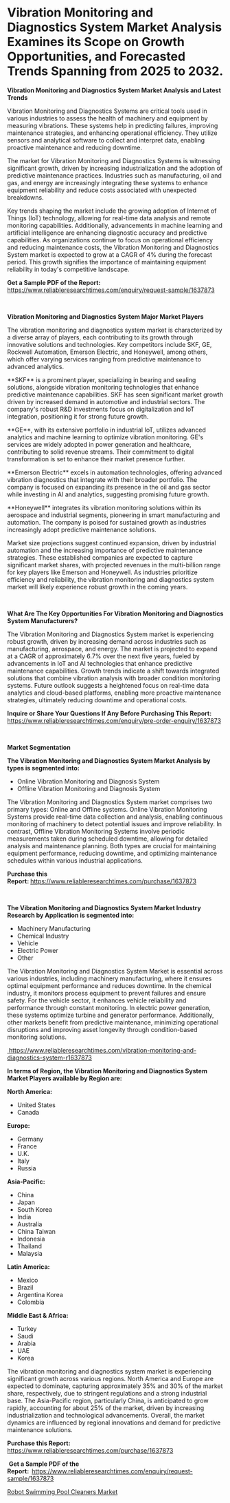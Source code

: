 <p><h1>Vibration Monitoring and Diagnostics System Market Analysis Examines its Scope on Growth Opportunities, and Forecasted Trends Spanning from 2025 to 2032.</h1></p><p><strong>Vibration Monitoring and Diagnostics System Market Analysis and Latest Trends</strong></p>
<p><p>Vibration Monitoring and Diagnostics Systems are critical tools used in various industries to assess the health of machinery and equipment by measuring vibrations. These systems help in predicting failures, improving maintenance strategies, and enhancing operational efficiency. They utilize sensors and analytical software to collect and interpret data, enabling proactive maintenance and reducing downtime.</p><p>The market for Vibration Monitoring and Diagnostics Systems is witnessing significant growth, driven by increasing industrialization and the adoption of predictive maintenance practices. Industries such as manufacturing, oil and gas, and energy are increasingly integrating these systems to enhance equipment reliability and reduce costs associated with unexpected breakdowns.</p><p>Key trends shaping the market include the growing adoption of Internet of Things (IoT) technology, allowing for real-time data analysis and remote monitoring capabilities. Additionally, advancements in machine learning and artificial intelligence are enhancing diagnostic accuracy and predictive capabilities. As organizations continue to focus on operational efficiency and reducing maintenance costs, the Vibration Monitoring and Diagnostics System market is expected to grow at a CAGR of 4% during the forecast period. This growth signifies the importance of maintaining equipment reliability in today's competitive landscape.</p></p>
<p><strong>Get a Sample PDF of the Report:&nbsp;</strong> <a href="https://www.reliableresearchtimes.com/enquiry/request-sample/1637873?utm_campaign=3560&utm_medium=2&utm_source=Github&utm_content=ia&utm_term=23032025&utm_id=vibration-monitoring-and-diagnostics-system">https://www.reliableresearchtimes.com/enquiry/request-sample/1637873</a></p>
<p>&nbsp;</p>
<p><strong>Vibration Monitoring and Diagnostics System Major Market Players</strong></p>
<p><p>The vibration monitoring and diagnostics system market is characterized by a diverse array of players, each contributing to its growth through innovative solutions and technologies. Key competitors include SKF, GE, Rockwell Automation, Emerson Electric, and Honeywell, among others, which offer varying services ranging from predictive maintenance to advanced analytics.</p><p>**SKF** is a prominent player, specializing in bearing and sealing solutions, alongside vibration monitoring technologies that enhance predictive maintenance capabilities. SKF has seen significant market growth driven by increased demand in automotive and industrial sectors. The company's robust R&D investments focus on digitalization and IoT integration, positioning it for strong future growth.</p><p>**GE**, with its extensive portfolio in industrial IoT, utilizes advanced analytics and machine learning to optimize vibration monitoring. GE's services are widely adopted in power generation and healthcare, contributing to solid revenue streams. Their commitment to digital transformation is set to enhance their market presence further.</p><p>**Emerson Electric** excels in automation technologies, offering advanced vibration diagnostics that integrate with their broader portfolio. The company is focused on expanding its presence in the oil and gas sector while investing in AI and analytics, suggesting promising future growth.</p><p>**Honeywell** integrates its vibration monitoring solutions within its aerospace and industrial segments, pioneering in smart manufacturing and automation. The company is poised for sustained growth as industries increasingly adopt predictive maintenance solutions.</p><p>Market size projections suggest continued expansion, driven by industrial automation and the increasing importance of predictive maintenance strategies. These established companies are expected to capture significant market shares, with projected revenues in the multi-billion range for key players like Emerson and Honeywell. As industries prioritize efficiency and reliability, the vibration monitoring and diagnostics system market will likely experience robust growth in the coming years.</p></p>
<p>&nbsp;</p>
<p><strong>What Are The Key Opportunities For Vibration Monitoring and Diagnostics System Manufacturers?</strong></p>
<p><p>The Vibration Monitoring and Diagnostics System market is experiencing robust growth, driven by increasing demand across industries such as manufacturing, aerospace, and energy. The market is projected to expand at a CAGR of approximately 6.7% over the next five years, fueled by advancements in IoT and AI technologies that enhance predictive maintenance capabilities. Growth trends indicate a shift towards integrated solutions that combine vibration analysis with broader condition monitoring systems. Future outlook suggests a heightened focus on real-time data analytics and cloud-based platforms, enabling more proactive maintenance strategies, ultimately reducing downtime and operational costs.</p></p>
<p><strong>Inquire or Share Your Questions If Any Before Purchasing This Report:</strong> <a href="https://www.reliableresearchtimes.com/enquiry/pre-order-enquiry/1637873?utm_campaign=3560&utm_medium=2&utm_source=Github&utm_content=ia&utm_term=23032025&utm_id=vibration-monitoring-and-diagnostics-system">https://www.reliableresearchtimes.com/enquiry/pre-order-enquiry/1637873</a></p>
<p>&nbsp;</p>
<p><strong>Market Segmentation</strong></p>
<p><strong>The Vibration Monitoring and Diagnostics System Market Analysis by types is segmented into:</strong></p>
<p><ul><li>Online Vibration Monitoring and Diagnosis System</li><li>Offline Vibration Monitoring and Diagnosis System</li></ul></p>
<p><p>The Vibration Monitoring and Diagnostics System market comprises two primary types: Online and Offline systems. Online Vibration Monitoring Systems provide real-time data collection and analysis, enabling continuous monitoring of machinery to detect potential issues and improve reliability. In contrast, Offline Vibration Monitoring Systems involve periodic measurements taken during scheduled downtime, allowing for detailed analysis and maintenance planning. Both types are crucial for maintaining equipment performance, reducing downtime, and optimizing maintenance schedules within various industrial applications.</p></p>
<p><strong>Purchase this Report:&nbsp;</strong><a href="https://www.reliableresearchtimes.com/purchase/1637873?utm_campaign=3560&utm_medium=2&utm_source=Github&utm_content=ia&utm_term=23032025&utm_id=vibration-monitoring-and-diagnostics-system">https://www.reliableresearchtimes.com/purchase/1637873</a></p>
<p>&nbsp;</p>
<p><strong>The Vibration Monitoring and Diagnostics System Market Industry Research by Application is segmented into:</strong></p>
<p><ul><li>Machinery Manufacturing</li><li>Chemical Industry</li><li>Vehicle</li><li>Electric Power</li><li>Other</li></ul></p>
<p><p>The Vibration Monitoring and Diagnostics System Market is essential across various industries, including machinery manufacturing, where it ensures optimal equipment performance and reduces downtime. In the chemical industry, it monitors process equipment to prevent failures and ensure safety. For the vehicle sector, it enhances vehicle reliability and performance through constant monitoring. In electric power generation, these systems optimize turbine and generator performance. Additionally, other markets benefit from predictive maintenance, minimizing operational disruptions and improving asset longevity through condition-based monitoring solutions.</p></p>
<p><a href="https://www.reliableresearchtimes.com/vibration-monitoring-and-diagnostics-system-r1637873?utm_campaign=3560&utm_medium=2&utm_source=Github&utm_content=ia&utm_term=23032025&utm_id=vibration-monitoring-and-diagnostics-system">&nbsp;https://www.reliableresearchtimes.com/vibration-monitoring-and-diagnostics-system-r1637873</a></p>
<p><strong>In terms of Region, the Vibration Monitoring and Diagnostics System Market Players available by Region are:</strong></p>
<p>
    <p> <strong> North America: </strong>
        <ul>
            <li>United States</li>
            <li>Canada</li>
        </ul>
        </p> 
    <p> <strong> Europe: </strong>
        <ul>
            <li>Germany</li>
            <li>France</li>
            <li>U.K.</li>
            <li>Italy</li>
            <li>Russia</li>
        </ul>
        </p> 
    <p> <strong> Asia-Pacific: </strong>
        <ul>
            <li>China</li>
            <li>Japan</li>
            <li>South Korea</li>
            <li>India</li>
            <li>Australia</li>
            <li>China Taiwan</li>
            <li>Indonesia</li>
            <li>Thailand</li>
            <li>Malaysia</li>
        </ul>
        </p> 
    <p> <strong> Latin America: </strong>
        <ul>
            <li>Mexico</li>
            <li>Brazil</li>
            <li>Argentina Korea</li>
            <li>Colombia</li>
        </ul>
        </p> 
    <p> <strong> Middle East & Africa: </strong>
        <ul>
            <li>Turkey</li>
            <li>Saudi</li>
            <li>Arabia</li>
            <li>UAE</li>
            <li>Korea</li>
        </ul>
    </p>
    </p>
<p><p>The vibration monitoring and diagnostics system market is experiencing significant growth across various regions. North America and Europe are expected to dominate, capturing approximately 35% and 30% of the market share, respectively, due to stringent regulations and a strong industrial base. The Asia-Pacific region, particularly China, is anticipated to grow rapidly, accounting for about 25% of the market, driven by increasing industrialization and technological advancements. Overall, the market dynamics are influenced by regional innovations and demand for predictive maintenance solutions.</p></p>
<p><strong>Purchase this Report: </strong><a href="https://www.reliableresearchtimes.com/purchase/1637873?utm_campaign=3560&utm_medium=2&utm_source=Github&utm_content=ia&utm_term=23032025&utm_id=vibration-monitoring-and-diagnostics-system">https://www.reliableresearchtimes.com/purchase/1637873</a></p>
<p>&nbsp;<strong>Get a Sample PDF of the Report:&nbsp;&nbsp;</strong><a href="https://www.reliableresearchtimes.com/enquiry/request-sample/1637873?utm_campaign=3560&utm_medium=2&utm_source=Github&utm_content=ia&utm_term=23032025&utm_id=vibration-monitoring-and-diagnostics-system">https://www.reliableresearchtimes.com/enquiry/request-sample/1637873</a></p>
<p><strong></strong></p>
<p><p><a href="https://github.com/yepezkommakp/Market-Research-Report-List-1/blob/main/robot-swimming-pool-cleaners-market.md?utm_campaign=3560&utm_medium=2&utm_source=Github&utm_content=ia&utm_term=23032025&utm_id=vibration-monitoring-and-diagnostics-system">Robot Swimming Pool Cleaners Market</a></p></p>